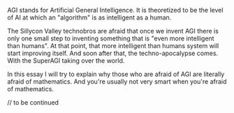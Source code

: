 AGI stands for Artificial General Intelligence. 
It is theoretized to be the level of AI at which an "algorithm" is as intelligent as a human. 

The Sillycon Valley technobros are afraid that once we invent AGI there is only one small step to inventing something that is "even more intelligent than humans". At that point, that more intelligent than humans system will start improving itself. And soon after that, the techno-apocalypse comes. With the SuperAGI taking over the world. 

In this essay I will try to explain why those who are afraid of AGI are literally afraid of mathematics. And you're usually not very smart when you're afraid of mathematics. 

// to be continued